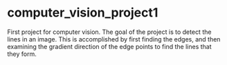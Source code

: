 # computer_vision_project1
First project for computer vision. The goal of the project is to detect the lines in an image. This is accomplished by first finding the edges, and then examining the gradient direction of the edge points to find the lines that they form.
